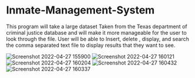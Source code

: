 # Inmate-Management-System


This program will take a large dataset Taken from the Texas department of criminal justice database and will make it more manageable for the user to look through the file.
  User will be able to Insert, delete , display, and search the comma separated text file to display results that they want to see. 

![Screenshot 2022-04-27 155900](https://user-images.githubusercontent.com/97756180/165630191-b47b02b2-cd98-467c-b6f6-cbca58225028.png)
![Screenshot 2022-04-27 160121](https://user-images.githubusercontent.com/97756180/165630561-5c5f9cb6-836c-4a43-acc8-1e997ae83d5e.png)
![Screenshot 2022-04-27 160204](https://user-images.githubusercontent.com/97756180/165630568-e07fa070-0b97-4891-9f74-2e946c39b7a8.png)
![Screenshot 2022-04-27 160432](https://user-images.githubusercontent.com/97756180/165630898-286999ab-6714-4498-ac31-de73d564ff8d.png)
![Screenshot 2022-04-27 160337](https://user-images.githubusercontent.com/97756180/165630944-df329067-6edd-4508-9279-864eacd2b4e4.png)
